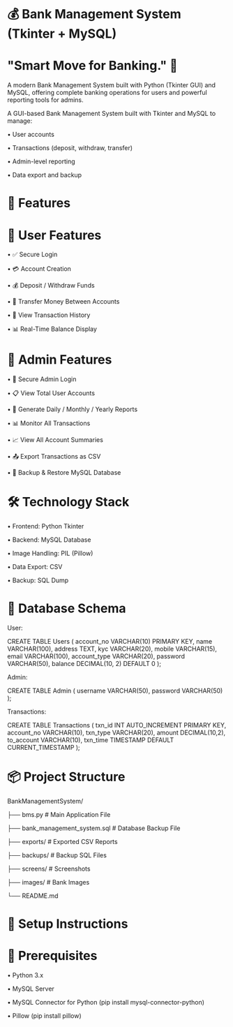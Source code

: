 # 💰 Bank Management System (Tkinter + MySQL)
# "Smart Move for Banking." 🏦
A modern Bank Management System built with Python (Tkinter GUI) and MySQL, offering complete banking operations for users and powerful reporting tools for admins.

A GUI-based Bank Management System built with Tkinter and MySQL to manage:

• User accounts

• Transactions (deposit, withdraw, transfer)

• Admin-level reporting

• Data export and backup

# 🚀 Features
# 👤 User Features

•	✅ Secure Login

•	💳 Account Creation

•	💰 Deposit / Withdraw Funds

•	🔁 Transfer Money Between Accounts

•	📄 View Transaction History

•	📊 Real-Time Balance Display

# 👮 Admin Features

•	🔐 Secure Admin Login

•	📋 View Total User Accounts

•	🧾 Generate Daily / Monthly / Yearly Reports

•	📊 Monitor All Transactions

•	📈 View All Account Summaries

•	📤 Export Transactions as CSV

•	💾 Backup & Restore MySQL Database

# 🛠️ Technology Stack

• Frontend: Python Tkinter

• Backend: MySQL Database

• Image Handling: PIL (Pillow)

• Data Export: CSV

• Backup: SQL Dump

# 🧱 Database Schema
User: 

CREATE TABLE Users (
    account_no VARCHAR(10) PRIMARY KEY,
    name VARCHAR(100),
    address TEXT,
    kyc VARCHAR(20),
    mobile VARCHAR(15),
    email VARCHAR(100),
    account_type VARCHAR(20),
    password VARCHAR(50),
    balance DECIMAL(10, 2) DEFAULT 0
);

Admin: 

CREATE TABLE Admin (
    username VARCHAR(50),
    password VARCHAR(50)
);

Transactions: 

CREATE TABLE Transactions (
    txn_id INT AUTO_INCREMENT PRIMARY KEY,
    account_no VARCHAR(10),
    txn_type VARCHAR(20),
    amount DECIMAL(10,2),
    to_account VARCHAR(10),
    txn_time TIMESTAMP DEFAULT CURRENT_TIMESTAMP
);

# 📦 Project Structure
BankManagementSystem/

├── bms.py                 # Main Application File

├── bank_management_system.sql  # Database Backup File

├── exports/               # Exported CSV Reports

├── backups/               # Backup SQL Files

├── screens/               # Screenshots

├── images/                # Bank Images

└── README.md

# 🔧 Setup Instructions
# 🔽 Prerequisites

• Python 3.x

• MySQL Server

• MySQL Connector for Python (pip install mysql-connector-python)

• Pillow (pip install pillow)
